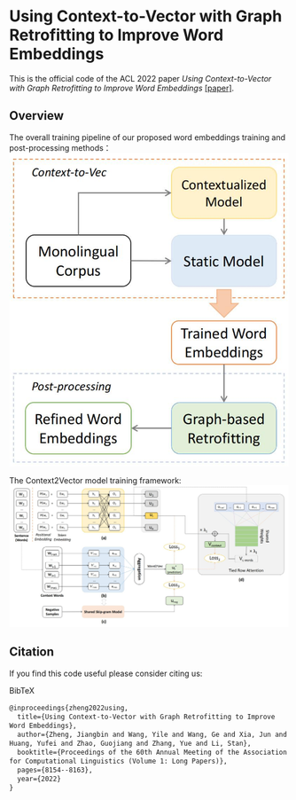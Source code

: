 # Using Context-to-Vector with Graph Retrofitting to Improve Word Embeddings

This is the official code of the ACL 2022 paper *Using Context-to-Vector with Graph Retrofitting to Improve Word Embeddings* [[paper]](https://aclanthology.org/2022.acl-long.561/).

## Overview
The overall training pipeline of our proposed word embeddings training and post-processing methods：
![overview](./img/overview.jpg)

The Context2Vector model training framework:
![model_framework](./img/model_framework.jpg)


## Citation

If you find this code useful please consider citing us:

BibTeX
```
@inproceedings{zheng2022using,
  title={Using Context-to-Vector with Graph Retrofitting to Improve Word Embeddings},
  author={Zheng, Jiangbin and Wang, Yile and Wang, Ge and Xia, Jun and Huang, Yufei and Zhao, Guojiang and Zhang, Yue and Li, Stan},
  booktitle={Proceedings of the 60th Annual Meeting of the Association for Computational Linguistics (Volume 1: Long Papers)},
  pages={8154--8163},
  year={2022}
}
```